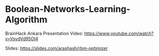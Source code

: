 # Boolean-Networks-Learning-Algorithm
BrainHack Ankara Presentation Video: https://www.youtube.com/watch?v=VsydVd95OI4

Slides: https://slides.com/arashash/rbm-optimizer
